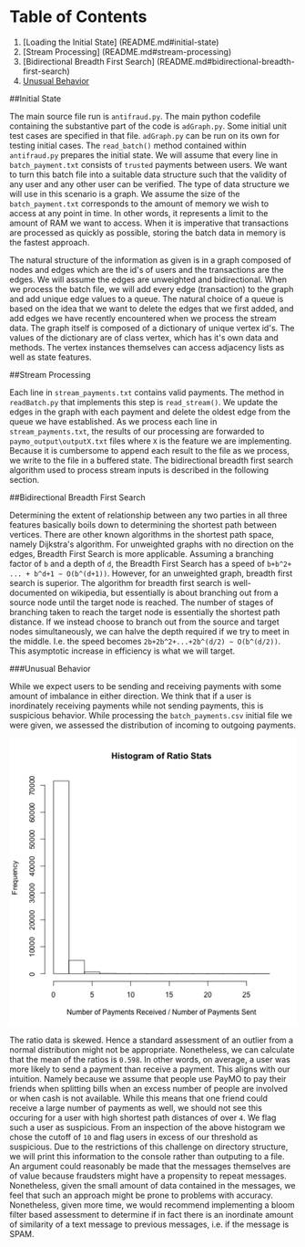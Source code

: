 # Table of Contents

1. [Loading the Initial State] (README.md#initial-state)
2. [Stream Processing] (README.md#stream-processing)
3. [Bidirectional Breadth First Search] (README.md#bidirectional-breadth-first-search)
4. [Unusual Behavior](README.md#unusual-behavior)

##Initial State

The main source file run is `antifraud.py`.  The main python codefile containing the substantive part of the code is `adGraph.py`.  Some initial unit test cases are specified in that file.  `adGraph.py` can be run on its own for testing initial cases.  The `read_batch()` method contained within `antifraud.py` prepares the initial state. We will assume that every line in `batch_payment.txt` consists of `trusted` payments between users. We want to turn this batch file into a suitable data structure such that the validity of any user and any other user can be verified.   The type of data structure we will use in this scenario is a graph.  We assume the size of the `batch_payment.txt` corresponds to the amount of memory we wish to access at any point in time.  In other words, it represents a limit to the amount of RAM we want to access.  When it is imperative that transactions are processed as quickly as possible, storing the batch data in memory is the fastest approach.  

The natural structure of the information as given is in a graph composed of nodes and edges which are the id's of users and the transactions are the edges.  We will assume the edges are unweighted and bidirectional.  When we process the batch file, we will add every edge (transaction) to the graph and add unique edge values to a queue. The natural choice of a queue is based on the idea that we want to delete the edges that we first added, and add edges we have recently encountered when we process the stream data.  The graph itself is composed of a dictionary of unique vertex id's.  The values of the dictionary are of class vertex, which has it's own data and methods.  The vertex instances themselves can access adjacency lists as well as state features.  

##Stream Processing

Each line in `stream_payments.txt` contains valid payments.  The method in `readBatch.py` that implements this step is `read_stream()`.  We update the edges in the graph with each payment and delete the oldest edge from the queue we have established.  As we process each line in `stream_payments.txt`, the results of our processing are forwarded to `paymo_output\outputX.txt` files where `X` is the feature we are implementing.  Because it is cumbersome to append each result to the file as we process, we write to the file in a buffered state.  The bidirectional breadth first search algorithm used to process stream inputs is described in the following section.

##Bidirectional Breadth First Search

Determining the extent of relationship between any two parties in all three features basically boils down to determining the shortest path between vertices.  There are other known algorithms in the shortest path space, namely Dijkstra's algorithm.  For unweighted graphs with no direction on the edges, Breadth First Search is more applicable. Assuming a branching factor of `b` and a depth of `d`, the Breadth First Search has a speed of `b+b^2+ ... + b^d+1 ~ O(b^(d+1))`. However, for an unweighted graph, breadth first search is superior.  The algorithm for breadth first search is well-documented on wikipedia, but essentially is about branching out from a source node until the target node is reached.  The number of stages of branching taken to reach the target node is essentially the shortest path distance.   If we instead choose to branch out from the source and target nodes simultaneously, we can halve the depth required if we try to meet in the middle.  I.e. the speed becomes `2b+2b^2+...+2b^(d/2) ~ O(b^(d/2))`.  This asymptotic increase in efficiency is what we will target.

###Unusual Behavior

While we expect users to be sending and receiving payments with some amount of imbalance in either direction.  We think that if a user is inordinately receiving payments while not sending payments, this is suspicious behavior.  While processing the `batch_payments.csv` initial file we were given, we assessed the distribution of incoming to outgoing payments.  

<img src="./images/ratio_stats.png" width="600">

The ratio data is skewed. Hence a standard assessment of an outlier from a normal distribution might not be appropriate.  Nonetheless, we can calculate that the mean of the ratios is `0.598`.  In other words, on average, a user was more likely to send a payment than receive a payment.  This aligns with our intuition.  Namely because we assume that people use PayMO to pay their friends when splitting bills when an excess number of people are involved or when cash is not available.  While this means that one friend could receive a large number of payments as well, we should not see this occuring for a user with high shortest path distances of over `4`.  We flag such a user as suspicious.  From an inspection of the above histogram we chose the cutoff of `10` and flag users in excess of our threshold as suspicious.  Due to the restrictions of this challenge on directory structure, we will print this information to the console rather than outputing to a file.  An argument could reasonably be made that the messages themselves are of value because fraudsters might have a propensity to repeat messages.  Nonetheless, given the small amount of data contained in the messages, we feel that such an approach might be prone to problems with accuracy.  Nonetheless, given more time, we would recommend implementing a bloom filter based assessment to determine if in fact there is an inordinate amount of similarity of a text message to previous messages, i.e. if the message is SPAM.  

